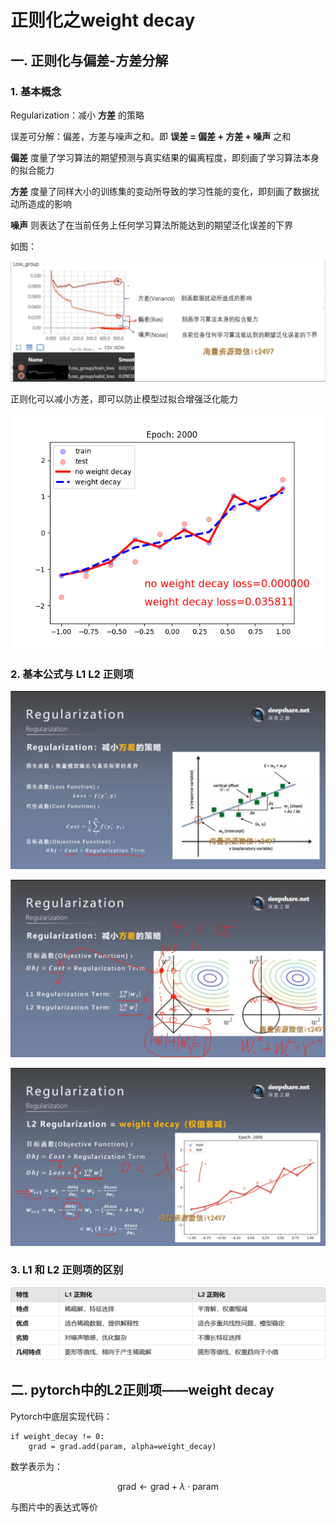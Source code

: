 # 正则化之weight decay
## 一. 正则化与偏差-方差分解
### 1. 基本概念
Regularization：减小 **方差** 的策略

误差可分解：偏差，方差与噪声之和。即 **误差 = 偏差 + 方差 + 噪声** 之和

**偏差** 度量了学习算法的期望预测与真实结果的偏离程度，即刻画了学习算法本身的拟合能力

**方差** 度量了同样大小的训练集的变动所导致的学习性能的变化，即刻画了数据扰动所造成的影响

**噪声** 则表达了在当前任务上任何学习算法所能达到的期望泛化误差的下界

如图：

![1](docs/知识库/计算机和硬件/折叠/ai-self-learning-main/从python开始的ai学习/深度学习%20pytorch/21.%20正则化之weight_decay/pcs/1.png "1")

正则化可以减小方差，即可以防止模型过拟合增强泛化能力

![2](docs/知识库/计算机和硬件/折叠/ai-self-learning-main/从python开始的ai学习/深度学习%20pytorch/21.%20正则化之weight_decay/pcs/2.png "2")
### 2. 基本公式与 L1 L2 正则项
![3](docs/知识库/计算机和硬件/折叠/ai-self-learning-main/从python开始的ai学习/深度学习%20pytorch/21.%20正则化之weight_decay/pcs/3.png "3")

![4](docs/知识库/计算机和硬件/折叠/ai-self-learning-main/从python开始的ai学习/深度学习%20pytorch/21.%20正则化之weight_decay/pcs/4.png "4")

![5](docs/知识库/计算机和硬件/折叠/ai-self-learning-main/从python开始的ai学习/深度学习%20pytorch/21.%20正则化之weight_decay/pcs/5.png "5")

### 3. L1 和 L2 正则项的区别
![6](docs/知识库/计算机和硬件/折叠/ai-self-learning-main/从python开始的ai学习/深度学习%20pytorch/21.%20正则化之weight_decay/pcs/6.png "6")

## 二. pytorch中的L2正则项——weight decay
Pytorch中底层实现代码：
```
if weight_decay != 0:
    grad = grad.add(param, alpha=weight_decay) 
```
数学表示为：
```math
\mathrm{grad} \leftarrow \mathrm{grad} + \lambda \cdot \mathrm{param}
```
与图片中的表达式等价